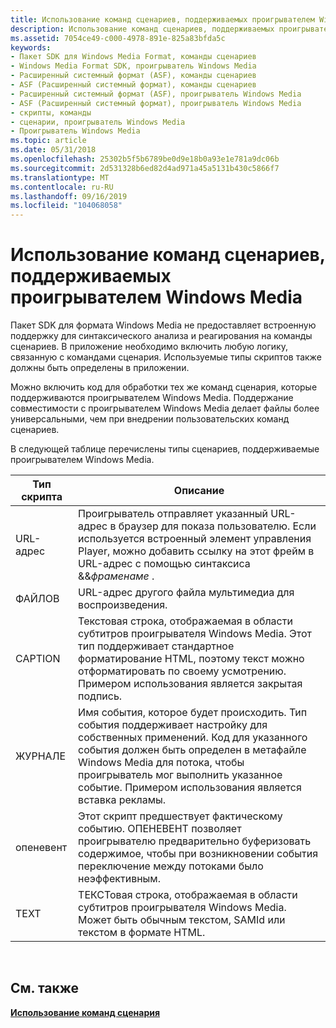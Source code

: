 ```yaml
---
title: Использование команд сценариев, поддерживаемых проигрывателем Windows Media
description: Использование команд сценариев, поддерживаемых проигрывателем Windows Media
ms.assetid: 7054ce49-c000-4978-891e-825a83bfda5c
keywords:
- Пакет SDK для Windows Media Format, команды сценариев
- Windows Media Format SDK, проигрыватель Windows Media
- Расширенный системный формат (ASF), команды сценариев
- ASF (Расширенный системный формат), команды сценариев
- Расширенный системный формат (ASF), проигрыватель Windows Media
- ASF (Расширенный системный формат), проигрыватель Windows Media
- скрипты, команды
- сценарии, проигрыватель Windows Media
- Проигрыватель Windows Media
ms.topic: article
ms.date: 05/31/2018
ms.openlocfilehash: 25302b5f5b6789be0d9e18b0a93e1e781a9dc06b
ms.sourcegitcommit: 2d531328b6ed82d4ad971a45a5131b430c5866f7
ms.translationtype: MT
ms.contentlocale: ru-RU
ms.lasthandoff: 09/16/2019
ms.locfileid: "104068058"
---
```

# <a name="using-script-commands-supported-by-windows-media-player"></a>Использование команд сценариев, поддерживаемых проигрывателем Windows Media

Пакет SDK для формата Windows Media не предоставляет встроенную поддержку для синтаксического анализа и реагирования на команды сценариев. В приложение необходимо включить любую логику, связанную с командами сценария. Используемые типы скриптов также должны быть определены в приложении.

Можно включить код для обработки тех же команд сценария, которые поддерживаются проигрывателем Windows Media. Поддержание совместимости с проигрывателем Windows Media делает файлы более универсальными, чем при внедрении пользовательских команд сценариев.

В следующей таблице перечислены типы сценариев, поддерживаемые проигрывателем Windows Media.



| Тип скрипта | Описание                                                                                                                                                                                                                                                                              |
|-------------|------------------------------------------------------------------------------------------------------------------------------------------------------------------------------------------------------------------------------------------------------------------------------------------|
| URL-адрес         | Проигрыватель отправляет указанный URL-адрес в браузер для показа пользователю. Если используется встроенный элемент управления Player, можно добавить ссылку на этот фрейм в URL-адрес с помощью синтаксиса &&*фраменаме* .                                                                             |
| ФАЙЛОВ    | URL-адрес другого файла мультимедиа для воспроизведения.                                                                                                                                                                                                                                                |
| CAPTION     | Текстовая строка, отображаемая в области субтитров проигрывателя Windows Media. Этот тип поддерживает стандартное форматирование HTML, поэтому текст можно отформатировать по своему усмотрению. Примером использования является закрытая подпись.                                                                             |
| ЖУРНАЛЕ       | Имя события, которое будет происходить. Тип события поддерживает настройку для собственных применений. Код для указанного события должен быть определен в метафайле Windows Media для потока, чтобы проигрыватель мог выполнить указанное событие. Примером использования является вставка рекламы. |
| опеневент   | Этот скрипт предшествует фактическому событию. ОПЕНЕВЕНТ позволяет проигрывателю предварительно буферизовать содержимое, чтобы при возникновении события переключение между потоками было неэффективным.                                                                                                       |
| TEXT        | ТЕКСТовая строка, отображаемая в области субтитров проигрывателя Windows Media. Может быть обычным текстом, SAMId или текстом в формате HTML.                                                                                                                                                           |



 

## <a name="related-topics"></a>См. также

<dl> <dt>

[**Использование команд сценария**](using-script-commands.md)
</dt> </dl>

 

 




